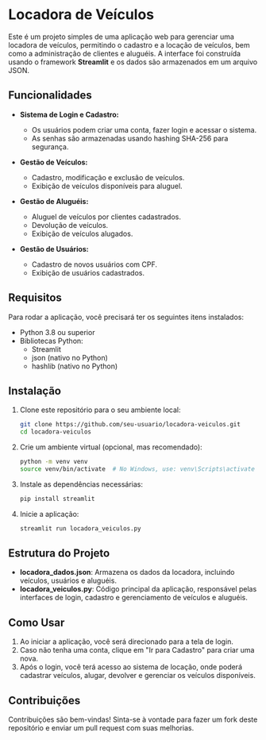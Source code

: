 
# Locadora de Veículos

Este é um projeto simples de uma aplicação web para gerenciar uma locadora de veículos, permitindo o cadastro e a locação de veículos, bem como a administração de clientes e aluguéis. A interface foi construída usando o framework **Streamlit** e os dados são armazenados em um arquivo JSON.

## Funcionalidades

- **Sistema de Login e Cadastro:**
  - Os usuários podem criar uma conta, fazer login e acessar o sistema.
  - As senhas são armazenadas usando hashing SHA-256 para segurança.

- **Gestão de Veículos:**
  - Cadastro, modificação e exclusão de veículos.
  - Exibição de veículos disponíveis para aluguel.
  
- **Gestão de Aluguéis:**
  - Aluguel de veículos por clientes cadastrados.
  - Devolução de veículos.
  - Exibição de veículos alugados.

- **Gestão de Usuários:**
  - Cadastro de novos usuários com CPF.
  - Exibição de usuários cadastrados.

## Requisitos

Para rodar a aplicação, você precisará ter os seguintes itens instalados:

- Python 3.8 ou superior
- Bibliotecas Python:
  - Streamlit
  - json (nativo no Python)
  - hashlib (nativo no Python)

## Instalação

1. Clone este repositório para o seu ambiente local:

   ```bash
   git clone https://github.com/seu-usuario/locadora-veiculos.git
   cd locadora-veiculos
   ```

2. Crie um ambiente virtual (opcional, mas recomendado):

   ```bash
   python -m venv venv
   source venv/bin/activate  # No Windows, use: venv\Scripts\activate
   ```

3. Instale as dependências necessárias:

   ```bash
   pip install streamlit
   ```

4. Inicie a aplicação:

   ```bash
   streamlit run locadora_veiculos.py
   ```

## Estrutura do Projeto

- **locadora_dados.json**: Armazena os dados da locadora, incluindo veículos, usuários e aluguéis.
- **locadora_veiculos.py**: Código principal da aplicação, responsável pelas interfaces de login, cadastro e gerenciamento de veículos e aluguéis.

## Como Usar

1. Ao iniciar a aplicação, você será direcionado para a tela de login.
2. Caso não tenha uma conta, clique em "Ir para Cadastro" para criar uma nova.
3. Após o login, você terá acesso ao sistema de locação, onde poderá cadastrar veículos, alugar, devolver e gerenciar os veículos disponíveis.

## Contribuições

Contribuições são bem-vindas! Sinta-se à vontade para fazer um fork deste repositório e enviar um pull request com suas melhorias.
